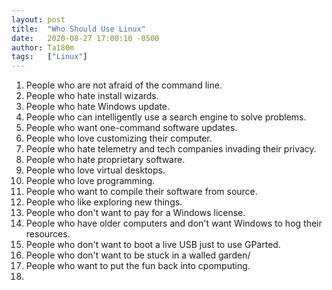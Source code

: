 ```yaml
---
layout: post
title:  "Who Should Use Linux"
date:   2020-08-27 17:00:10 -0500
author: Ta180m
tags:   ["Linux"]
---
```



 1. People who are not afraid of the command line.
 2. People who hate install wizards.
 3. People who hate Windows update.
 4. People who can intelligently use a search engine to solve problems.
 5. People who want one-command software updates.
 6. People who love customizing their computer.
 7. People who hate telemetry and tech companies invading their privacy.
 8. People who hate proprietary software.
 9. People who love virtual desktops.
 10. People who love programming.
 11. People who want to compile their software from source.
 12. People who like exploring new things.
 13. People who don't want to pay for a Windows license.
 14. People who have older computers and don't want Windows to hog their resources.
 15. People who don't want to boot a live USB just to use GParted.
 16. People who don't want to be stuck in a walled garden/
 17. People who want to put the fun back into cpomputing.
 18. 
